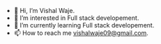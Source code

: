 - 👋 Hi, I’m Vishal Waje.
- 👀 I’m interested in Full stack developement.
- 🌱 I’m currently learning Full stack developement.
- 📫 How to reach me vishalwaje09@gmail.com.

<!---
vishalwaje07/vishalwaje07 is a ✨ special ✨ repository because its `README.md` (this file) appears on your GitHub profile.
You can click the Preview link to take a look at your changes.
--->
